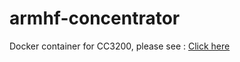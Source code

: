 # armhf-concentrator
Docker container for CC3200, please see : [Click here](http://www.onewrt.com/armhf-docker-swarm-cluster-with-consulregistrator/)
